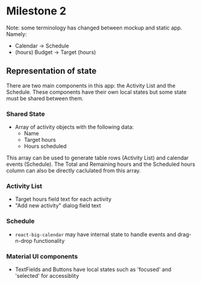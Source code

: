 # Milestone 2

Note: some terminology has changed between mockup and static app. Namely:

- Calendar -> Schedule
- (hours) Budget -> Target (hours)

## Representation of state

There are two main components in this app: the Activity List and the Schedule. These components have their own local states but some state must be shared between them.

### Shared State

- Array of activity objects with the following data:
  - Name
  - Target hours
  - Hours scheduled

This array can be used to generate table rows (Activity List) and calendar events (Schedule). The Total and Remaining hours and the Scheduled hours column can also be directly caclulated from this array.

### Activity List

- Target hours field text for each activity
- "Add new activity" dialog field text

### Schedule

- `react-big-calendar` may have internal state to handle events and drag-n-drop functionality

### Material UI components

- TextFields and Buttons have local states such as 'focused' and 'selected' for accessiblity
